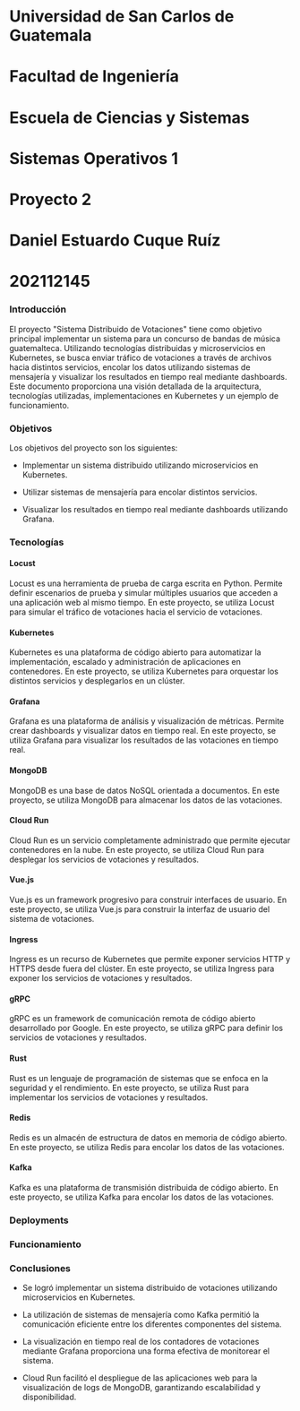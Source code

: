# Universidad de San Carlos de Guatemala
# Facultad de Ingeniería
# Escuela de Ciencias y Sistemas
# Sistemas Operativos 1

# Proyecto 2
# Daniel Estuardo Cuque Ruíz
# 202112145


### Introducción

El proyecto "Sistema Distribuido de Votaciones" tiene como objetivo principal implementar un sistema para un concurso de bandas de música guatemalteca. Utilizando tecnologías distribuidas y microservicios en Kubernetes, se busca enviar tráfico de votaciones a través de archivos hacia distintos servicios, encolar los datos utilizando sistemas de mensajería y visualizar los resultados en tiempo real mediante dashboards. Este documento proporciona una visión detallada de la arquitectura, tecnologías utilizadas, implementaciones en Kubernetes y un ejemplo de funcionamiento.

### Objetivos

Los objetivos del proyecto son los siguientes:

- Implementar un sistema distribuido utilizando microservicios en Kubernetes.

- Utilizar sistemas de mensajería para encolar distintos servicios.

- Visualizar los resultados en tiempo real mediante dashboards utilizando Grafana.

### Tecnologías

#### Locust

Locust es una herramienta de prueba de carga escrita en Python. Permite definir escenarios de prueba y simular múltiples usuarios que acceden a una aplicación web al mismo tiempo. En este proyecto, se utiliza Locust para simular el tráfico de votaciones hacia el servicio de votaciones.

#### Kubernetes

Kubernetes es una plataforma de código abierto para automatizar la implementación, escalado y administración de aplicaciones en contenedores. En este proyecto, se utiliza Kubernetes para orquestar los distintos servicios y desplegarlos en un clúster.

#### Grafana

Grafana es una plataforma de análisis y visualización de métricas. Permite crear dashboards y visualizar datos en tiempo real. En este proyecto, se utiliza Grafana para visualizar los resultados de las votaciones en tiempo real.

#### MongoDB

MongoDB es una base de datos NoSQL orientada a documentos. En este proyecto, se utiliza MongoDB para almacenar los datos de las votaciones.

#### Cloud Run

Cloud Run es un servicio completamente administrado que permite ejecutar contenedores en la nube. En este proyecto, se utiliza Cloud Run para desplegar los servicios de votaciones y resultados.

#### Vue.js

Vue.js es un framework progresivo para construir interfaces de usuario. En este proyecto, se utiliza Vue.js para construir la interfaz de usuario del sistema de votaciones.

#### Ingress

Ingress es un recurso de Kubernetes que permite exponer servicios HTTP y HTTPS desde fuera del clúster. En este proyecto, se utiliza Ingress para exponer los servicios de votaciones y resultados.


#### gRPC

gRPC es un framework de comunicación remota de código abierto desarrollado por Google. En este proyecto, se utiliza gRPC para definir los servicios de votaciones y resultados.

#### Rust

Rust es un lenguaje de programación de sistemas que se enfoca en la seguridad y el rendimiento. En este proyecto, se utiliza Rust para implementar los servicios de votaciones y resultados.

#### Redis

Redis es un almacén de estructura de datos en memoria de código abierto. En este proyecto, se utiliza Redis para encolar los datos de las votaciones.

#### Kafka

Kafka es una plataforma de transmisión distribuida de código abierto. En este proyecto, se utiliza Kafka para encolar los datos de las votaciones.

### Deployments

### Funcionamiento


### Conclusiones

- Se logró implementar un sistema distribuido de votaciones utilizando microservicios en Kubernetes.

- La utilización de sistemas de mensajería como Kafka permitió la comunicación eficiente entre los diferentes componentes del sistema.

- La visualización en tiempo real de los contadores de votaciones mediante Grafana proporciona una forma efectiva de monitorear el sistema.

- Cloud Run facilitó el despliegue de las aplicaciones web para la visualización de logs de MongoDB, garantizando escalabilidad y disponibilidad.